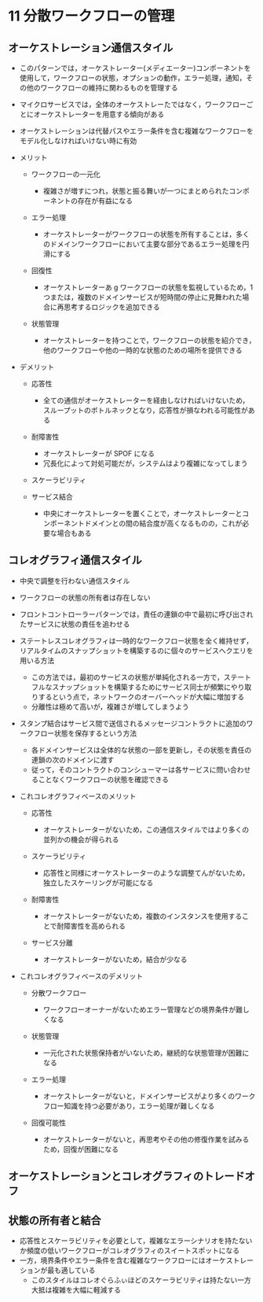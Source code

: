 # 11 分散ワークフローの管理

## オーケストレーション通信スタイル

-   このパターンでは，オーケストレーター(メディエーター)コンポーネントを使用して，ワークフローの状態，オプションの動作，エラー処理，通知，その他のワークフローの維持に関わるものを管理する
-   マイクロサービスでは，全体のオーケストレーたではなく，ワークフローごとにオーケストレーターを用意する傾向がある
-   オーケストレーションは代替パスやエラー条件を含む複雑なワークフローをモデル化しなければいけない時に有効
-   メリット

    -   ワークフローの一元化
        -   複雑さが増すにつれ，状態と振る舞いが一つにまとめられたコンポーネントの存在が有益になる
    -   エラー処理

        -   オーケストレーターがワークフローの状態を所有することは，多くのドメインワークフローにおいて主要な部分であるエラー処理を円滑にする

    -   回復性

        -   オーケストレーターあ g ワークフローの状態を監視しているため，1 つまたは，複数のドメインサービスが短時間の停止に見舞われた場合に再思考するロジックを追加できる

    -   状態管理
        -   オーケストレーターを持つことで，ワークフローの状態を紹介でき，他のワークフローや他の一時的な状態のための場所を提供できる

-   デメリット

    -   応答性
        -   全ての通信がオーケストレーターを経由しなければいけないため，スループットのボトルネックとなり，応答性が損なわれる可能性がある
    -   耐障害性

        -   オーケストレーターが SPOF になる
        -   冗長化によって対処可能だが，システムはより複雑になってしまう

    -   スケーラビリティ
    -   サービス結合
        -   中央にオーケストレーターを置くことで，オーケストレーターとコンポーネントドメインとの間の結合度が高くなるものの，これが必要な場合もある

## コレオグラフィ通信スタイル

-   中央で調整を行わない通信スタイル
-   ワークフローの状態の所有者は存在しない
-   フロントコントローラーパターンでは，責任の連鎖の中で最初に呼び出されたサービスに状態の責任を追わせる
-   ステートレスコレオグラフィは一時的なワークフロー状態を全く維持せず，リアルタイムのスナップショットを構築するのに個々のサービスへクエリを用いる方法

    -   この方法では，最初のサービスの状態が単純化される一方で，ステートフルなスナップショットを構築するためにサービス同士が頻繁にやり取りするという点で，ネットワークのオーバーヘッドが大幅に増加する
    -   分離性は極めて高いが，複雑さが増してしまうよう

-   スタンプ結合はサービス間で送信されるメッセージコントラクトに追加のワークフロー状態を保存するという方法

    -   各ドメインサービスは全体的な状態の一部を更新し，その状態を責任の連鎖の次のドメインに渡す
    -   従って，そのコントラクトのコンシューマーは各サービスに問い合わせることなくワークフローの状態を確認できる

-   これコレオグラフィベースのメリット

    -   応答性

        -   オーケストレーターがないため，この通信スタイルではより多くの並列かの機会が得られる

    -   スケーラビリティ
        -   応答性と同様にオーケストレーターのような調整てんがないため，独立したスケーリングが可能になる
    -   耐障害性
        -   オーケストレーターがないため，複数のインスタンスを使用することで耐障害性を高められる
    -   サービス分離
        -   オーケストレーターがないため，結合が少なる

-   これコレオグラフィベースのデメリット

    -   分散ワークフロー

        -   ワークフローオーナーがないためエラー管理などの境界条件が難しくなる

    -   状態管理

        -   一元化された状態保持者がいないため，継続的な状態管理が困難になる

    -   エラー処理
        -   オーケストレーターがないと，ドメインサービスがより多くのワークフロー知識を持つ必要があり，エラー処理が難しくなる
    -   回復可能性
        -   オーケストレーターがないと，再思考やその他の修復作業を試みるため，回復が困難になる

## オーケストレーションとコレオグラフィのトレードオフ

## 状態の所有者と結合

-   応答性とスケーラビリティを必要として，複雑なエラーシナリオを持たないか頻度の低いワークフローがコレオグラフィのスイートスポットになる
-   一方，境界条件やエラー条件を含む複雑なワークフローにはオーケストレーションが最も適している
    -   このスタイルはコレオぐらふぃほどのスケーラビリティは持たない一方大抵は複雑を大幅に軽減する

